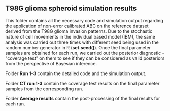 ## T98G glioma spheroid simulation results ## 
This folder contains all the necessary code and simulation output regarding the application of non-error calibrated ABC on the reference dataset derived from the T98G glioma 
invasion patterns. Due to the stochastic nature of cell movements in the individual based model (IBM), the same analysis was carried out three times with different seed being used in the random number generator in R (**set.seed()**). Once the final parameter samples are obtained for each run, we carried out the posterior diagnostic - "coverage test" on them to see if they can be considered as valid posteriors from the perspective of Bayesian inference.  

Folder **Run 1-3** contain the detailed code and the simulation output. 

Folder **CT run 1-3** contain the coverage test results on the final parameter samples from the corresponding run. 

Folder **Average results** contain the post-processing of the final results for each run. 

